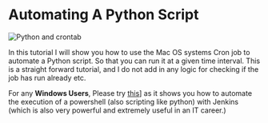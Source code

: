 # Automating A Python Script 

![Python and crontab](https://i2.wp.com/blog.eduonix.com/wp-content/uploads/2015/12/Linux-Shell-Scripting-29-crontab-and-at-jobs.png?fit=740%2C296&ssl=1) 

In this tutorial I will show you how to use the Mac OS systems Cron job to automate a Python script. So that you can run it at a given time interval. This is a straight forward tutorial, and I do not add in any logic for checking if the job has run already etc.   

For any **Windows Users**, Please try [this](../JenkinsAutomation/README.md)] as it shows you how to automate the execution of a powershell (also scripting like python) with Jenkins (which is also very powerful and extremely useful in an IT career.)